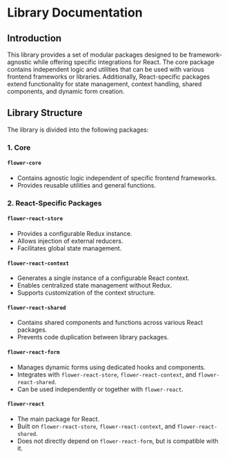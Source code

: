 # Library Documentation

## Introduction
This library provides a set of modular packages designed to be framework-agnostic while offering specific integrations for React. The core package contains independent logic and utilities that can be used with various frontend frameworks or libraries. Additionally, React-specific packages extend functionality for state management, context handling, shared components, and dynamic form creation.

## Library Structure
The library is divided into the following packages:

### 1. Core
#### `flower-core`
- Contains agnostic logic independent of specific frontend frameworks.
- Provides reusable utilities and general functions.

### 2. React-Specific Packages

#### `flower-react-store`
- Provides a configurable Redux instance.
- Allows injection of external reducers.
- Facilitates global state management.

#### `flower-react-context`
- Generates a single instance of a configurable React context.
- Enables centralized state management without Redux.
- Supports customization of the context structure.

#### `flower-react-shared`
- Contains shared components and functions across various React packages.
- Prevents code duplication between library packages.

#### `flower-react-form`
- Manages dynamic forms using dedicated hooks and components.
- Integrates with `flower-react-store`, `flower-react-context`, and `flower-react-shared`.
- Can be used independently or together with `flower-react`.

#### `flower-react`
- The main package for React.
- Built on `flower-react-store`, `flower-react-context`, and `flower-react-shared`.
- Does not directly depend on `flower-react-form`, but is compatible with it.